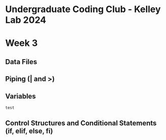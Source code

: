 Undergraduate Coding Club - Kelley Lab 2024
================
Week 3
================

## Data Files


## Piping (| and >)


## Variables

```
test
```

## Control Structures and Conditional Statements (if, elif, else, fi)

